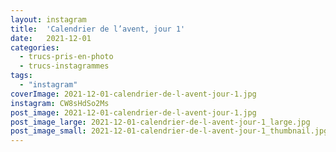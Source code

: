 ```yaml
---
layout: instagram
title:  'Calendrier de l’avent, jour 1'
date:   2021-12-01
categories: 
  - trucs-pris-en-photo
  - trucs-instagrammes
tags:
  - "instagram"
coverImage: 2021-12-01-calendrier-de-l-avent-jour-1.jpg
instagram: CW8sHdSo2Ms
post_image: 2021-12-01-calendrier-de-l-avent-jour-1.jpg
post_image_large: 2021-12-01-calendrier-de-l-avent-jour-1_large.jpg
post_image_small: 2021-12-01-calendrier-de-l-avent-jour-1_thumbnail.jpg
---
```



